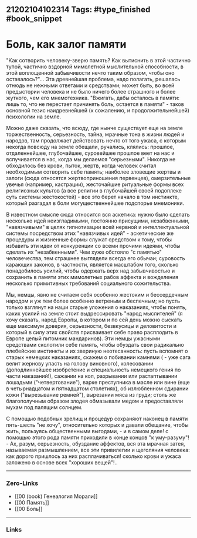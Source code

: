 21202104102314
Tags: #type_finished #book_snippet  
---
# Боль, как залог памяти

"Как сотворить человеку-зверю память? Как вытиснить в этой частично тупой, частично вздорной мимолетной мыслительной способности, в этой воплощенной забывчивости нечто таким образом, чтобы оно оставалось?"... Эта древнейшая проблема, надо полагать, решалась отнюдь не нежными ответами и средствами; может быть, во всей предыстории человека и не было ничего более страшного и более жуткого, чем его мнемотехника. "Вжигать, дабы осталось в памяти: лишь то, что не перестает причинять боль, остается в памяти" - таков основной тезис наидревнейшей (к сожалению, и продолжительнейшей) психологии на земле. 

Можно даже сказать, что всюду, где нынче существует еще на земле торжественность, серьезность, тайна, мрачные тона в жизни людей и народов, там продолжает действовать нечто от того ужаса, с которым некогда повсюду на земле обещали, ручались, клялись: прошлое, отдаленнейшее, глубочайшее, суровейшее прошлое веет на нас и вспучивается в нас, когда мы делаемся "серьезными". Никогда не обходилось без крови, пыток, жертв, когда человек считал необходимым сотворить себе память; наиболее зловещие жертвы и залоги (сюда относятся жертвоприношения первенцев), омерзительные увечья (например, кастрации), жесточайшие ритуальные формы всех религиозных культов (а все религии в глубочайшей своей подоплеке суть системы жестокостей) - все это берет начало в том инстинкте, который разгадал в боли могущественнейшее подспорье мнемоники. 

В известном смысле сюда относится вся аскетика: нужно было сделать несколько идей неизгладимыми, постоянно присущими, незабвенными, "навязчивыми" в целях гипнотизации всей нервной и интеллектуальной системы посредством этих "навязчивых идей" - аскетические же процедуры и жизненные формы служат средством к тому, чтобы избавить эти идеи от конкуренции со всеми прочими идеями, чтобы сделать их "незабвенными". Чем хуже обстояло "с памятью" человечества, тем страшнее выглядели всегда его обычаи; суровость карающих законов, в частности, является масштабом того, сколько понадобилось усилий, чтобы одержать верх над забывчивостью и сохранить в памяти этих мимолетных рабов аффекта и вожделения несколько примитивных требований социального сожительства. 

Мы, немцы, явно не считаем себя особенно жестоким и бессердечным народом и уж тем более особенно ветреным и беспечным; но пусть только взглянут на наши старые уложения о наказаниях, чтобы понять, каких усилий на земле стоит выдрессировать "народ мыслителей" (я хочу сказать, народ Европы, в котором и по сей день можно сыскать еще максимум доверия, серьезности, безвкусицы и деловитости и который в силу этих свойств присваивает себе право расплодить в Европе целый питомник мандаринов). Эти немцы ужасными средствами сколотили себе память, чтобы обуздать свои радикально плебейские инстинкты и их звериную неотесанность: пусть вспомнят о старых немецких наказаниях, скажем о побивании камнями ( - уже сага велит жернову упасть на голову виновного), колесовании (доподлиннейшее изобретение и специальность немецкого гения по части наказаний!), сажании на кол, разрывании или растаптывании лошадьми ("четвертование"), варке преступника в масле или вине (еще в четырнадцатом и пятнадцатом столетиях), об излюбленном сдирании кожи ("вырезывание ремней"), вырезании мяса из груди; столь же благополучным образом злодея обмазывали медом и предоставляли мухам под палящим солнцем. 

С помощью подобных зрелищ и процедур сохраняют наконец в памяти пять-шесть "не хочу", относительно которых и давали обещание, чтобы жить, пользуясь общественными выгодами, - и в самом деле! с помощью этого рода памяти приходили в конце концов "к уму-разуму"! - Ах, разум, серьезность, обуздание аффектов, вся эта мрачная затея, называемая размышлением, все эти привилегии и щеголяния человека: как дорого пришлось за них расплачиваться! сколько крови и ужаса заложено в основе всех "хороших вещей"!..

---
### Zero-Links
 - [[00 (book) Генеалогия Морали]]
 - [[00 Память]]
 - [[00 Боль]]
---
### Links